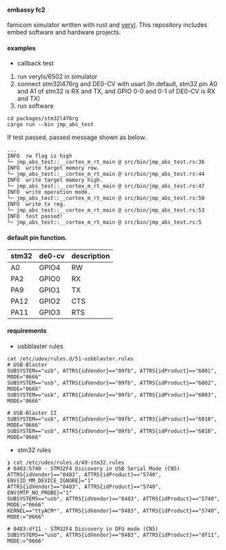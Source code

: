 #### embassy fc2
famicom simulator written with rust and [veryl](https://github.com/dalance/veryl).
This repository includes embed software and hardware projects.

#### examples
- callback test
1. run veryls/6502 in simulator
2. connect stm32l476rg and DE0-CV with usart.(In default, stm32 pin A0 and A1 of stm32 is RX and TX, and GPIO 0-0 and 0-1 of DE0-CV is RX and TX)
3. run software
```
cd packages/stm32l476rg
cargo run --bin jmp_abs_test
```

If test passed, passed message shown as below.
```
...
INFO  rw flag is high
└─ jmp_abs_test::__cortex_m_rt_main @ src/bin/jmp_abs_test.rs:36
INFO  write target memory row.
└─ jmp_abs_test::__cortex_m_rt_main @ src/bin/jmp_abs_test.rs:44
INFO  write target memory high.
└─ jmp_abs_test::__cortex_m_rt_main @ src/bin/jmp_abs_test.rs:47
INFO  write operation mode.
└─ jmp_abs_test::__cortex_m_rt_main @ src/bin/jmp_abs_test.rs:50
INFO  write tx reg.
└─ jmp_abs_test::__cortex_m_rt_main @ src/bin/jmp_abs_test.rs:53
INFO  test passed!
└─ jmp_abs_test::__cortex_m_rt_main @ src/bin/jmp_abs_test.rs:5
```

#### default pin function.

|stm32|de0-cv|description|
|-|-|-|
|A0|GPIO4|RW|
|PA2|GPIO0|RX|
|PA9|GPIO1|TX|
|PA12|GPIO2|CTS|
|PA11|GPIO3|RTS|

#### requirements
- usbblaster rules
```
cat /etc/udev/rules.d/51-usbblaster.rules
# USB-Blaster
SUBSYSTEM=="usb", ATTRS{idVendor}=="09fb", ATTRS{idProduct}=="6001", MODE="0666"
SUBSYSTEM=="usb", ATTRS{idVendor}=="09fb", ATTRS{idProduct}=="6002", MODE="0666"
SUBSYSTEM=="usb", ATTRS{idVendor}=="09fb", ATTRS{idProduct}=="6003", MODE="0666"

# USB-Blaster II
SUBSYSTEM=="usb", ATTRS{idVendor}=="09fb", ATTRS{idProduct}=="6010", MODE="0666"
SUBSYSTEM=="usb", ATTRS{idVendor}=="09fb", ATTRS{idProduct}=="6810", MODE="0666"
```

- stm32 rules
```
❯ cat /etc/udev/rules.d/49-stm32.rules
# 0483:5740 - STM32F4 Dsicovery in USB Serial Mode (CN5)
ATTRS{idVendor}=="0483", ATTRS{idProduct}=="5740", ENV{ID_MM_DEVICE_IGNORE}="1"
ATTRS{idVendor}=="0483", ATTRS{idProduct}=="5740", ENV{MTP_NO_PROBE}="1"
SUBSYSTEMS=="usb", ATTRS{idVendor}=="0483", ATTRS{idProduct}=="5740", MODE:="0666"
KERNEL=="ttyACM*", ATTRS{idVendor}=="0483", ATTRS{idProduct}=="5740", MODE:="0666"

# 0483:df11 - STM32F4 Discovery in DFU mode (CN5)
SUBSYSTEMS=="usb", ATTRS{idVendor}=="0483", ATTRS{idProduct}=="df11", MODE:="0666"
```
